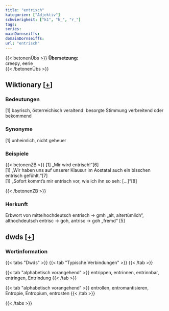 ```yaml
---
title: "entrisch"
kategorien: ["Adjektiv"]
schwierigkeit: ["k1", "h_", "r_"]
tags:
series:
mainDornseiffs:
domainDornseiffs:
url: "entrisch"
---
```


{{< betonenÜbs >}}
**Übersetzung:**  
creepy, eerie  
{{< /betonenÜbs >}}

## Wiktionary [[+](https://de.wiktionary.org/wiki/entrisch)]

### Bedeutungen
[1] bayrisch, österreichisch veraltend: besorgte Stimmung verbreitend oder bekommend  

### Synonyme
[1] unheimlich, nicht geheuer  

### Beispiele
{{< betonenZB >}}
[1] „Mir wird entrisch!“[6]  
[1] „Wir haben uns auf unserer Klausur im Aostatal auch ein bisschen entrisch gefühlt.“[7]  
[1] „Sofort kommt’s mir entrisch vor, wie ich ihn so seh: […]“[8]  

{{< /betonenZB >}}
### Herkunft
Erbwort von mittelhochdeutsch entrisch → gmh „alt, altertümlich“, althochdeutsch entrisc → goh, antrisc → goh „fremd“ [5]  



## dwds [[+](https://www.dwds.de/wb/entrisch)]

### Wortinformation
{{< tabs "Dwds" >}}
{{< tab "Typische Verbindungen" >}}
{{< /tab >}}

{{< tab "alphabetisch vorangehend" >}}
entrippen, entrinnen, entrinnbar, entringen, Entrindung
{{< /tab >}}

{{< tab "alphabetisch vorangehend" >}}
entrollen, entromantisieren, Entropie, Entropium, entrosten
{{< /tab >}}

{{< /tabs >}}

